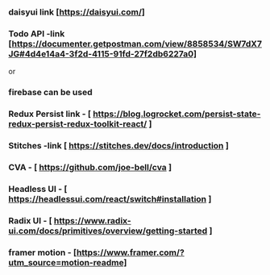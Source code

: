 ### daisyui link [https://daisyui.com/]
### Todo API -link  [https://documenter.getpostman.com/view/8858534/SW7dX7JG#4d4e14a4-3f2d-4115-91fd-27f2db6227a0] 
or
### firebase can be used

### Redux Persist link - [ https://blog.logrocket.com/persist-state-redux-persist-redux-toolkit-react/ ]
### Stitches -link  [ https://stitches.dev/docs/introduction ]
### CVA - [ https://github.com/joe-bell/cva ]
### Headless UI - [ https://headlessui.com/react/switch#installation ]
### Radix UI - [ https://www.radix-ui.com/docs/primitives/overview/getting-started ]
### framer motion - [https://www.framer.com/?utm_source=motion-readme]
